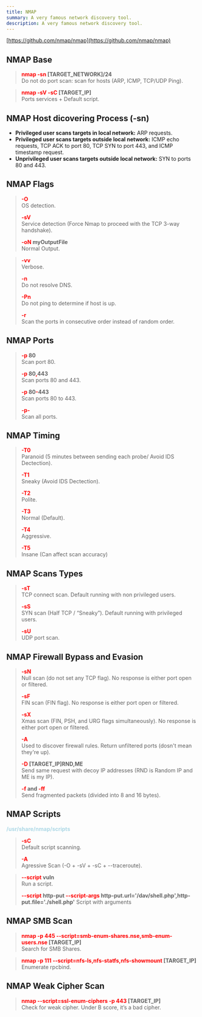 ```yaml
---
title: NMAP
summary: A very famous network discovery tool.
description: A very famous network discovery tool.
---
```


[https://github.com/nmap/nmap](https://github.com/nmap/nmap)

## NMAP Base


 > 
 > **<font color=red>nmap -sn</font> \[TARGET_NETWORK\]/24</br>**
 > Do not do port scan: scan for hosts (ARP, ICMP, TCP/UDP Ping). 

 > 
 > **<font color=red>nmap -sV -sC</font>  \[TARGET_IP\]</br>**
 > Ports services + Default script.

## NMAP Host dicovering Process (-sn)

* **Privileged user scans targets in local network:**  ARP requests.
* **Privileged user scans targets outside local network:** ICMP echo requests, TCP ACK to port 80, TCP SYN to port 443, and ICMP timestamp request.
* **Unprivileged user scans targets outside local network:** SYN to ports 80 and 443.

## NMAP Flags


 > 
 > **<font color=red>-O</font></br>**
 > OS detection.
 > 
 > **<font color=red>-sV</font></br>**
 > Service detection (Force Nmap to proceed with the TCP 3-way handshake).
 > 
 > **<font color=red>-oN</font> myOutputFile</br>**
 > Normal Output.

 > 
 > **<font color=red>-vv</font></br>**
 > Verbose.
 > 
 > **<font color=red>-n</font></br>**
 > Do not resolve DNS.
 > 
 > **<font color=red>-Pn</font></br>**
 > Do not ping to determine if host is up.
 > 
 > **<font color=red>-r</font></br>**
 > Scan the ports in consecutive order instead of random order.

## NMAP Ports


 > 
 > **<font color=red>-p </font>80</br>**
 > Scan port 80.
 > 
 > **<font color=red>-p</font> 80<font color=red>,</font>443</br>**
 > Scan ports 80 and 443.
 > 
 > **<font color=red>-p</font> 80<font color=red>-</font>443</br>**
 > Scan ports 80 to 443. 
 > 
 > **<font color=red>-p-</font></br>**
 > Scan all ports.

## NMAP Timing


 > 
 > **<font color=red>-T0</font></br>**
 > Paranoid (5 minutes between sending each probe/ Avoid IDS Dectection).
 > 
 > **<font color=red>-T1</font></br>**
 > Sneaky (Avoid IDS Dectection).
 > 
 > **<font color=red>-T2</font></br>**
 > Polite.
 > 
 > **<font color=red>-T3</font></br>**
 > Normal (Default).
 > 
 > **<font color=red>-T4</font></br>**
 > Aggressive.
 > 
 > **<font color=red>-T5</font></br>**
 > Insane (Can affect scan accuracy)

## NMAP Scans Types


 > 
 > **<font color=red>-sT</font></br>**
 > TCP connect scan. Default running with non privileged users.
 > 
 > **<font color=red>-sS</font></br>**
 > SYN scan (Half TCP / “Sneaky”). Default running with privileged users.
 > 
 > **<font color=red>-sU</font></br>**
 > UDP port scan.

## NMAP Firewall Bypass and Evasion


 > 
 > **<font color=red>-sN</font></br>**
 > Null scan (do not set any TCP flag). No response is either port open or filtered.
 > 
 > **<font color=red>-sF</font></br>**
 > FIN scan (FIN flag). No response is either port open or filtered.
 > 
 > **<font color=red>-sX</font></br>**
 > Xmas scan (FIN, PSH, and URG flags simultaneously). No response is either port open or filtered.
 > 
 > **<font color=red>-A</font></br>**
 > Used to discover firewall rules. Return unfiltered ports (dosn't mean they're up).
 > 
 > **<font color=red>-D</font> \[TARGET_IP\]RND,ME</br>**
 > Send same request with decoy IP addresses (RND is Random IP and ME is my IP).
 > 
 > **<font color=red>-f </font>and <font color=red>-ff</font></br>**
 > Send fragmented packets (divided into 8 and 16 bytes).

## NMAP Scripts

**<font color='lightblue'>/usr/share/nmap/scripts</font>**

 > 
 > **<font color=red>-sC</font></br>**
 > Default script scanning.
 > 
 > **<font color=red>-A</font></br>**
 > Agressive Scan (-O + -sV + -sC + --traceroute).

 > 
 > **<font color='red'>--script</font> vuln</br>**
 > Run a script.	
 > 
 > **<font color='red'>--script</font> http-put <font color='red'>--script-args</font> http-put.url='/dav/shell.php',http-put.file='./shell.php'**
 > Script with arguments

## NMAP SMB Scan


 > 
 > **<font color=red>nmap -p 445 --script=smb-enum-shares.nse,smb-enum-users.nse</font> \[TARGET_IP\]</br>**
 > Search for SMB Shares.

 > 
 > **<font color=red>nmap -p 111 --script=nfs-ls,nfs-statfs,nfs-showmount</font> \[TARGET_IP\]</br>**
 > Enumerate rpcbind.

## NMAP Weak Cipher Scan


 > 
 > **<font color=red>nmap --script=ssl-enum-ciphers -p 443</font> \[TARGET_IP\]**</br>
 > Check for weak cipher. Under B score, it’s a bad cipher.
